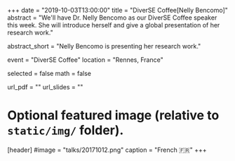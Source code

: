 +++
date = "2019-10-03T13:00:00"
title = "DiverSE Coffee[Nelly Bencomo]"
abstract = "We'll have Dr. Nelly Bencomo as our DiverSE Coffee speaker this week. She will introduce herself and give a global presentation of her research work."

abstract_short = "Nelly Bencomo is presenting her research work."

event = "DiverSE Coffee"
location = "Rennes, France"

selected = false
math = false

url_pdf = ""
url_slides = ""

# Optional featured image (relative to `static/img/` folder).
[header]
#image = "talks/20171012.png"
caption = "French :fr:"
+++

